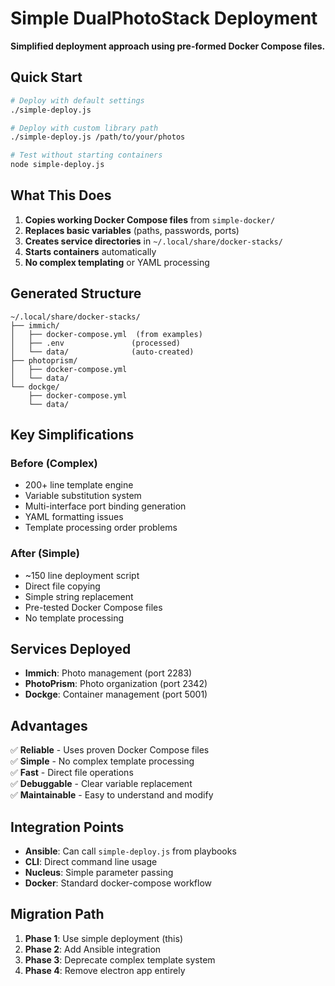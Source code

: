 # Simple DualPhotoStack Deployment

**Simplified deployment approach using pre-formed Docker Compose files.**

## Quick Start

```bash
# Deploy with default settings
./simple-deploy.js

# Deploy with custom library path  
./simple-deploy.js /path/to/your/photos

# Test without starting containers
node simple-deploy.js
```

## What This Does

1. **Copies working Docker Compose files** from `simple-docker/`
2. **Replaces basic variables** (paths, passwords, ports)
3. **Creates service directories** in `~/.local/share/docker-stacks/`
4. **Starts containers** automatically
5. **No complex templating** or YAML processing

## Generated Structure

```
~/.local/share/docker-stacks/
├── immich/
│   ├── docker-compose.yml  (from examples)
│   ├── .env               (processed)
│   └── data/              (auto-created)
├── photoprism/
│   ├── docker-compose.yml
│   └── data/
└── dockge/
    ├── docker-compose.yml
    └── data/
```

## Key Simplifications

### Before (Complex)
- 200+ line template engine
- Variable substitution system
- Multi-interface port binding generation
- YAML formatting issues
- Template processing order problems

### After (Simple)
- ~150 line deployment script
- Direct file copying
- Simple string replacement
- Pre-tested Docker Compose files
- No template processing

## Services Deployed

- **Immich**: Photo management (port 2283)
- **PhotoPrism**: Photo organization (port 2342)  
- **Dockge**: Container management (port 5001)

## Advantages

✅ **Reliable** - Uses proven Docker Compose files  
✅ **Simple** - No complex template processing  
✅ **Fast** - Direct file operations  
✅ **Debuggable** - Clear variable replacement  
✅ **Maintainable** - Easy to understand and modify  

## Integration Points

- **Ansible**: Can call `simple-deploy.js` from playbooks
- **CLI**: Direct command line usage
- **Nucleus**: Simple parameter passing
- **Docker**: Standard docker-compose workflow

## Migration Path

1. **Phase 1**: Use simple deployment (this)
2. **Phase 2**: Add Ansible integration  
3. **Phase 3**: Deprecate complex template system
4. **Phase 4**: Remove electron app entirely